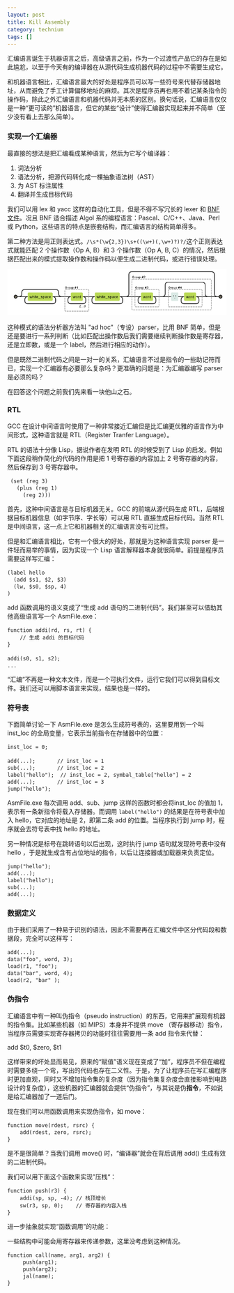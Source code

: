 ```yaml
---
layout: post
title: Kill Assembly
category: technium
tags: []
---
```



汇编语言诞生于机器语言之后，高级语言之前，作为一个过渡性产品它的存在是如此尴尬，以至于今天有的编译器在从源代码生成机器代码的过程中不需要生成它。


和机器语言相比，汇编语言最大的好处是程序员可以写一些符号来代替存储器地址，从而避免了手工计算偏移地址的麻烦。其次是程序员再也用不着记某条指令的操作码，除此之外汇编语言和机器代码并无本质的区别。换句话说，汇编语言仅仅是一种“更可读的”机器语言，但它的某些“设计”使得汇编器实现起来并不简单（至少没有看上去那么简单）。


### 实现一个汇编器


最直接的想法是把汇编看成某种语言，然后为它写个编译器：

1. 词法分析
2. 语法分析，把源代码转化成一棵抽象语法树（AST）
3. 为 AST 标注属性
4. 翻译并生成目标代码


我们可以用 lex 和 yacc 这样的自动化工具，但是不得不写冗长的 lexer 和 [BNF 文件](http://ranger.uta.edu/~nystrom/courses/cse5317-sp10/project/mips.html)。况且 BNF 适合描述 Algol 系的编程语言：Pascal、C/C++、Java、Perl 或 Python，这些语言的特点是嵌套结构，而汇编语言的结构简单得多。


第二种方法是用正则表达式。`/\s*(\w{2,3})\s+((\w+)(,\w+)?)?/`这个正则表达式就能匹配 2 个操作数（Op A, B）和 3 个操作数（Op A, B, C）的情况，然后根据匹配出来的模式提取操作数和操作码以便生成二进制代码，或进行错误处理。


![regex](/images/regex.png)


这种模式的语法分析器方法叫 "ad hoc"（专设）parser，比用 BNF 简单，但是还是要进行一系列判断（比如匹配出操作数后我们需要继续判断操作数是寄存器，还是立即数，或是一个 label，然后进行相应的动作）。


但是既然二进制代码之间是一对一的关系，汇编语言不过是指令的一些助记符而已，实现一个汇编器有必要那么复杂吗？更准确的问题是：为汇编器编写 parser 是必须的吗？


在回答这个问题之前我们先来看一块他山之石。



### RTL


GCC 在设计中间语言时使用了一种非常接近汇编但是比汇编更优雅的语言作为中间形式，这种语言就是 RTL（Register Tranfer Language）。


RTL 的语法十分像 Lisp，据说作者在发明 RTL 的时候受到了 Lisp 的启发。例如下面这段稍作简化的代码的作用是把 1 号寄存器的内容加上 2 号寄存器的内容，然后保存到 3 号寄存器中。


     (set (reg 3)
       (plus (reg 1)
         (reg 2)))


首先，这种中间语言是与目标机器无关。GCC 的前端从源代码生成 RTL，后端根据目标机器信息（如字节序、字长等）可以用 RTL 直接生成目标代码。当然 RTL 是中间语言，这一点上它和机器相关的汇编语言没有可比性。


但是和汇编语言相比，它有一个很大的好处，那就是为这种语言实现 parser 是一件轻而易举的事情，因为实现一个 Lisp 语言解释器本身就很简单。前提是程序员需要这样写汇编：


    (label hello
      (add $s1, $2, $3)
      (lw, $s0, $sp, 4)
    )


add 函数调用的语义变成了“生成 add 语句的二进制代码”。我们甚至可以借助其他高级语言写一个 AsmFile.exe：


    function addi(rd, rs, rt) {
        // 生成 addi 的目标代码
    }

    addi(s0, s1, s2);    
    ...
    
    
“汇编”不再是一种文本文件，而是一个可执行文件，运行它我们可以得到目标文件。我们还可以用脚本语言来实现，结果也是一样的。


### 符号表


下面简单讨论一下 AsmFile.exe 是怎么生成符号表的，这里要用到一个叫 inst_loc 的全局变量，它表示当前指令在存储器中的位置：

    inst_loc = 0;

    add(...);       // inst_loc = 1
    sub(...);       // inst_loc = 2
    label("hello");  // inst_loc = 2, symbal_table["hello"] = 2 
    add(...);       // inst_loc = 3
    jump("hello");


AsmFile.exe 每次调用 add、sub、jump 这样的函数时都会将inst_loc 的值加 1，表示有一条新指令将载入存储器。而调用 `label("hello")` 的结果是在符号表中加入 hello，它对应的地址是 2，即第二条 add 的位置。当程序执行到 jump 时，程序就会去符号表中找 hello 的地址。


另一种情况是标号在跳转语句以后出现，这时执行 jump 语句就发现符号表中没有 hello ，于是就生成含有占位地址的指令，以后让连接器或加载器来负责定位。
    

    jump("hello");   
    add(...);       
    label("hello");
    sub(...);       
    add(...);       


### 数据定义


由于我们采用了一种易于识别的语法，因此不需要再在汇编文件中区分代码段和数据段，完全可以这样写：


    add(...);
    data("foo", word, 3);
    load(r1, "foo");
    data("bar", word, 4);
    load(r2, "bar" );





### 伪指令


汇编语言中有一种叫伪指令（pseudo instruction）的东西，它用来扩展现有机器的指令集。比如某些机器（如 MIPS）本身并不提供 move （寄存器移动）指令，当程序员需要实现寄存器拷贝的功能时往往需要用一条 add 指令来代替：


add $t0, $zero, $t1 



这样带来的坏处显而易见，原来的“赋值”语义现在变成了“加”，程序员不但在编程时需要多绕一个弯，写出的代码也存在二义性。于是，为了让程序员在写汇编程序时更加直观，同时又不增加指令集的复杂度（因为指令集复杂度会直接影响到电路设计的复杂度），这些机器的汇编器就会提供“伪指令”，与其说是伪**指令**，不如说是给汇编器加了一道后门。




现在我们可以用函数调用来实现伪指令，如 move：


    function move(rdest, rsrc) {
        add(rdest, zero, rsrc);
    }


是不是很简单？当我们调用 move() 时，“编译器”就会在背后调用 add() 生成有效的二进制代码。 


我们可以用下面这个函数来实现”压栈“：


    function push(r3) {
        addi(sp, sp, -4); // 栈顶增长
        sw(r3, sp, 0);    // 寄存器的内容入栈
    }


进一步抽象就实现“函数调用”的功能：

<span class="sidenote">一些结构中可能会用寄存器来传递参数，这里没考虑到这种情况。</span>


    function call(name, arg1, arg2) {
         push(arg1);
         push(arg2);
         jal(name);
    }
